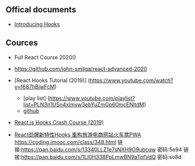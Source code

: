 ## Offical documents
- [Introducing Hooks](https://reactjs.org/docs/hooks-intro.html)

## Cources
- Full React Course 2020()
-  https://github.com/john-smilga/react-advanced-2020

- [React Hooks Tutorial (2019)] (https://www.youtube.com/watch?v=f687hBjwFcM)
  - [play list] (https://www.youtube.com/playlist?list=PLN3n1USn4xlmyw3ebYuZmGp60mcENitdM)
  - [github](https://github.com/benawad/react-hooks-tutorial)


- [React.js Hooks Crash Course (2019)](https://www.youtube.com/watch?v=-MlNBTSg_Ww)
- [React劲爆新特性Hooks 重构旅游电商网站火车票PWA](https://www.bilibili.com/video/av95436901)
https://coding.imooc.com/class/348.html
链接:https://pan.baidu.com/s/13340LLZ1e7sNXH9O9ubcqw 密码:5e94
链接:https://pan.baidu.com/s/1LI0H338PpLmwBN9aTpfVdQ 密码:so8d


